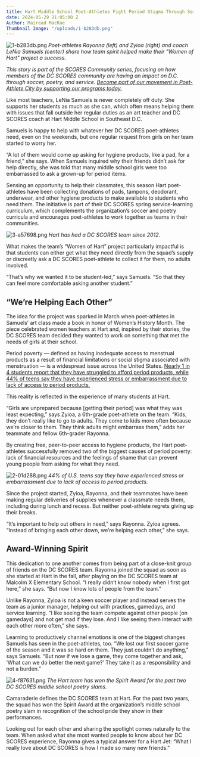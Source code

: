 ```yaml
---
title: Hart Middle School Poet-Athletes Fight Period Stigma Through Service Learning
date: 2024-05-29 21:05:00 Z
Author: Mairead MacRae
Thumbnail Image: "/uploads/1-b283db.png"
---
```


![1-b283db.png](/uploads/1-b283db.png)
*Poet-athletes Rayonna (left) and Zyioa (right) and coach LeNia Samuels (center) share how team spirit helped make their "Women of Hart" project a success.*




















*This story is part of the SCORES Community series, focusing on how members of the DC SCORES community are having an impact on D.C. through soccer, poetry, and service. [Become part of our movement in Poet-Athlete City by supporting our programs today.](https://give.dcscores.org/campaign/dc-scores-spring-giving/c585978)*

Like most teachers, LeNia Samuels is never completely off duty. She supports her students as much as she can, which often means helping them with issues that fall outside her regular duties as an art teacher and DC SCORES coach at Hart Middle School in Southeast D.C.

Samuels is happy to help with whatever her DC SCORES poet-athletes need, even on the weekends, but one regular request from girls on her team started to worry her.

“A lot of them would come up asking for hygiene products, like a pad, for a friend,” she says. When Samuels inquired why their friends didn’t ask for help directly, she was told that many middle school girls were too embarrassed to ask a grown-up for period items.

Sensing an opportunity to help their classmates, this season Hart poet-athletes have been collecting donations of pads, tampons, deodorant, underwear, and other hygiene products to make available to students who need them. The initiative is part of their DC SCORES spring service-learning curriculum, which complements the organization’s soccer and poetry curricula and encourages poet-athletes to work together as teams in their communities.

![3-a57698.png](/uploads/3-a57698.png)
*Hart has had a DC SCORES team since 2012.*

What makes the team’s “Women of Hart” project particularly impactful is that students can either get what they need directly from the squad’s supply or discreetly ask a DC SCORES poet-athlete to collect it for them, no adults involved.

“That’s why we wanted it to be student-led,” says Samuels. “So that they can feel more comfortable asking another student.”

## “We’re Helping Each Other”

The idea for the project was sparked in March when poet-athletes in Samuels’ art class made a book in honor of Women’s History Month. The piece celebrated women teachers at Hart and, inspired by their stories, the DC SCORES team decided they wanted to work on something that met the needs of girls at their school.

Period poverty — defined as having inadequate access to menstrual products as a result of financial limitations or social stigma associated with menstruation — is a widespread issue across the United States. [Nearly 1 in 4 students report that they have struggled to afford period products, while 44% of teens say they have experienced stress or embarrassment due to lack of access to period products.](https://period.org/uploads/2023-State-of-the-Period-Study.pdf)

This reality is reflected in the experience of many students at Hart.

“Girls are unprepared because \[getting their period\] was what they was least expecting,” says Zyioa, a 6th-grade poet-athlete on the team. “Kids, they don’t really like to go to adults. They come to kids more often because we’re closer to them. They think adults might embarrass them,” adds her teammate and fellow 6th-grader Rayonna.

By creating free, peer-to-peer access to hygiene products, the Hart poet-athletes successfully removed two of the biggest causes of period poverty: lack of financial resources and the feelings of shame that can prevent young people from asking for what they need.

![2-01d288.png](/uploads/2-01d288.png)
*44% of U.S. teens say they have experienced stress or embarrassment due to lack of access to period products.*

Since the project started, Zyioa, Rayonna, and their teammates have been making regular deliveries of supplies whenever a classmate needs them, including during lunch and recess. But neither poet-athlete regrets giving up their breaks.

“It’s important to help out others in need,” says Rayonna. Zyioa agrees. “Instead of bringing each other down, we’re helping each other,” she says.

## Award-Winning Spirit

This dedication to one another comes from being part of a close-knit group of friends on the DC SCORES team. Rayonna joined the squad as soon as she started at Hart in the fall, after playing on the DC SCORES team at Malcolm X Elementary School. “I really didn’t know nobody when I first got here,” she says. “But now I know lots of people from the team.”

Unlike Rayonna, Zyioa is not a keen soccer player and instead serves the team as a junior manager, helping out with practices, gamedays, and service learning. “I like seeing the team compete against other people \[on gamedays\] and not get mad if they lose. And I like seeing them interact with each other more often,” she says.

Learning to productively channel emotions is one of the biggest changes Samuels has seen in the poet-athletes, too. “We lost our first soccer game of the season and it was so hard on them. They just couldn’t do anything,” says Samuels. “But now if we lose a game, they come together and ask, ‘What can we do better the next game?’ They take it as a responsibility and not a burden.”

![4-f87631.png](/uploads/4-f87631.png)
*The Hart team has won the Spirit Award for the past two DC SCORES middle school poetry slams.*

Camaraderie defines the DC SCORES team at Hart. For the past two years, the squad has won the Spirit Award at the organization’s middle school poetry slam in recognition of the school pride they show in their performances.

Looking out for each other and sharing the spotlight comes naturally to the team. When asked what she most wanted people to know about her DC SCORES experience, Rayonna gives a typical answer for a Hart Jet: “What I really love about DC SCORES is how I made so many new friends.”